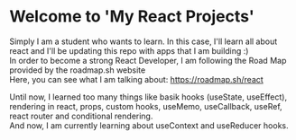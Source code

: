 # Welcome to 'My React Projects'

Simply I am a student who wants to learn.
In this case, I'll learn all about react and I'll be updating this repo with apps that I am building :)
<br />
In order to become a strong React Developer, I am following the Road Map provided by the roadmap.sh website <br />
Here, you can see what I am talking about:
https://roadmap.sh/react <br />

Until now, I learned too many things like basik hooks (useState, useEffect), rendering in react, props, custom hooks, useMemo, useCallback, useRef, react router and conditional rendering. <br />
And now, I am currently learning about useContext and useReducer hooks.

